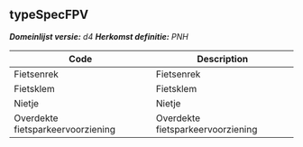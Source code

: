 ## typeSpecFPV

*__Domeinlijst versie:__ d4*
*__Herkomst definitie:__ PNH*

|__Code__ |__Description__	|
|	---	|	---	|
| Fietsenrek | Fietsenrek |
| Fietsklem | Fietsklem |
| Nietje | Nietje |
| Overdekte fietsparkeervoorziening | Overdekte fietsparkeervoorziening |
